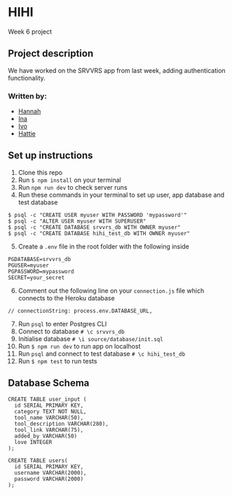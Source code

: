 # HIHI
Week 6 project

## Project description
We have worked on the SRVVRS app from last week, adding authentication functionality.

### Written by: 
- [Hannah](https://github.com/hannahgooding)
- [Ina](https://github.com/itsina96)
- [Ivo](https://github.com/Ivo-Evans)
- [Hattie](https://github.com/HettieM)

## Set up instructions
1. Clone this repo
2. Run `$ npm install` on your terminal
3. Run `npm run dev` to check server runs
4. Run these commands in your terminal to set up user, app database and test database

```
$ psql -c "CREATE USER myuser WITH PASSWORD 'mypassword'"
$ psql -c "ALTER USER myuser WITH SUPERUSER"
$ psql -c "CREATE DATABASE srvvrs_db WITH OWNER myuser"
$ psql -c "CREATE DATABASE hihi_test_db WITH OWNER myuser"
```

5. Create a `.env` file in the root folder with the following inside

```
PGDATABASE=srvvrs_db
PGUSER=myuser
PGPASSWORD=mypassword
SECRET=your_secret
```
6. Comment out the following line on your `connection.js` file which connects to the Heroku database

```
// connectionString: process.env.DATABASE_URL,
```
7. Run `psql` to enter Postgres CLI
8. Connect to database `# \c srvvrs_db`
9. Initialise database `# \i source/database/init.sql`
10. Run `$ npm run dev` to run app on localhost
11. Run `psql` and connect to test database `# \c hihi_test_db`
12. Run `$ npm test` to run tests

## Database Schema

```
CREATE TABLE user_input (
  id SERIAL PRIMARY KEY,
  category TEXT NOT NULL,
  tool_name VARCHAR(50),
  tool_description VARCHAR(280),
  tool_link VARCHAR(75),
  added_by VARCHAR(50)
  love INTEGER 
);
```

```
CREATE TABLE users(
  id SERIAL PRIMARY KEY,
  username VARCHAR(2000),
  password VARCHAR(2000)
);
```
